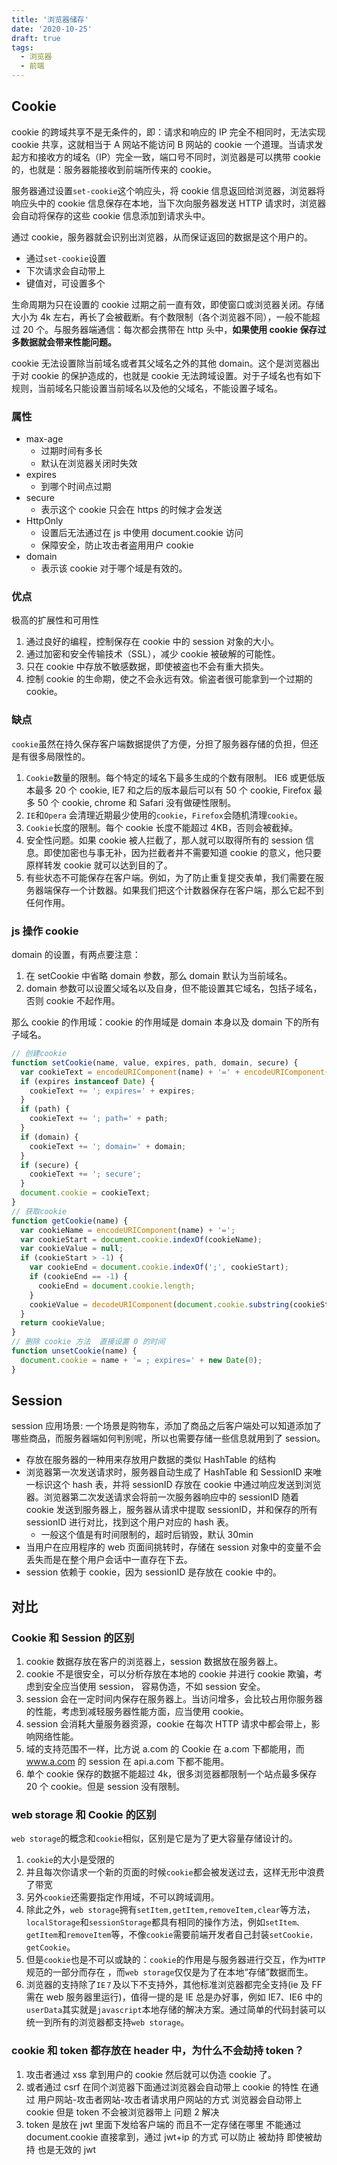```yaml
---
title: '浏览器储存'
date: '2020-10-25'
draft: true
tags:
  - 浏览器
  - 前端
---
```


## Cookie

cookie 的跨域共享不是无条件的，即：请求和响应的 IP 完全不相同时，无法实现 cookie 共享，这就相当于 A 网站不能访问 B 网站的 cookie 一个道理。当请求发起方和接收方的域名（IP）完全一致，端口号不同时，浏览器是可以携带 cookie 的，也就是：服务器能接收到前端所传来的 cookie。

服务器通过设置`set-cookie`这个响应头，将 cookie 信息返回给浏览器，浏览器将响应头中的 cookie 信息保存在本地，当下次向服务器发送 HTTP 请求时，浏览器会自动将保存的这些 cookie 信息添加到请求头中。

通过 cookie，服务器就会识别出浏览器，从而保证返回的数据是这个用户的。

- 通过`set-cookie`设置
- 下次请求会自动带上
- 键值对，可设置多个

生命周期为只在设置的 cookie 过期之前一直有效，即使窗口或浏览器关闭。存储大小为 4k 左右，再长了会被截断。有个数限制（各个浏览器不同），一般不能超过 20 个。与服务器端通信：每次都会携带在 http 头中，**如果使用 cookie 保存过多数据就会带来性能问题。**

cookie 无法设置除当前域名或者其父域名之外的其他 domain。这个是浏览器出于对 cookie 的保护造成的，也就是 cookie 无法跨域设置。对于子域名也有如下规则，当前域名只能设置当前域名以及他的父域名，不能设置子域名。

### 属性

- max-age
  - 过期时间有多长
  - 默认在浏览器关闭时失效
- expires
  - 到哪个时间点过期
- secure
  - 表示这个 cookie 只会在 https 的时候才会发送
- HttpOnly
  - 设置后无法通过在 js 中使用 document.cookie 访问
  - 保障安全，防止攻击者盗用用户 cookie
- domain
  - 表示该 cookie 对于哪个域是有效的。

### 优点

极高的扩展性和可用性

1. 通过良好的编程，控制保存在 cookie 中的 session 对象的大小。
2. 通过加密和安全传输技术（SSL），减少 cookie 被破解的可能性。
3. 只在 cookie 中存放不敏感数据，即使被盗也不会有重大损失。
4. 控制 cookie 的生命期，使之不会永远有效。偷盗者很可能拿到一个过期的 cookie。

### 缺点

`cookie`虽然在持久保存客户端数据提供了方便，分担了服务器存储的负担，但还是有很多局限性的。

1. `Cookie`数量的限制。每个特定的域名下最多生成的个数有限制。 IE6 或更低版本最多 20 个 cookie, IE7 和之后的版本最后可以有 50 个 cookie, Firefox 最多 50 个 cookie, chrome 和 Safari 没有做硬性限制。
2. `IE`和`Opera` 会清理近期最少使用的`cookie`，`Firefox`会随机清理`cookie`。
3. `Cookie`长度的限制。每个 cookie 长度不能超过 4KB，否则会被截掉。
4. 安全性问题。如果 cookie 被人拦截了，那人就可以取得所有的 session 信息。即使加密也与事无补，因为拦截者并不需要知道 cookie 的意义，他只要原样转发 cookie 就可以达到目的了。
5. 有些状态不可能保存在客户端。例如，为了防止重复提交表单，我们需要在服务器端保存一个计数器。如果我们把这个计数器保存在客户端，那么它起不到任何作用。

### js 操作 cookie

domain 的设置，有两点要注意：

1. 在 setCookie 中省略 domain 参数，那么 domain 默认为当前域名。
2. domain 参数可以设置父域名以及自身，但不能设置其它域名，包括子域名，否则 cookie 不起作用。

那么 cookie 的作用域：cookie 的作用域是 domain 本身以及 domain 下的所有子域名。

```js
// 创建cookie
function setCookie(name, value, expires, path, domain, secure) {
  var cookieText = encodeURIComponent(name) + '=' + encodeURIComponent(value);
  if (expires instanceof Date) {
    cookieText += '; expires=' + expires;
  }
  if (path) {
    cookieText += '; path=' + path;
  }
  if (domain) {
    cookieText += '; domain=' + domain;
  }
  if (secure) {
    cookieText += '; secure';
  }
  document.cookie = cookieText;
}
// 获取cookie
function getCookie(name) {
  var cookieName = encodeURIComponent(name) + '=';
  var cookieStart = document.cookie.indexOf(cookieName);
  var cookieValue = null;
  if (cookieStart > -1) {
    var cookieEnd = document.cookie.indexOf(';', cookieStart);
    if (cookieEnd == -1) {
      cookieEnd = document.cookie.length;
    }
    cookieValue = decodeURIComponent(document.cookie.substring(cookieStart + cookieName.length, cookieEnd));
  }
  return cookieValue;
}
// 删除 cookie 方法  直接设置 0 的时间
function unsetCookie(name) {
  document.cookie = name + '= ; expires=' + new Date(0);
}
```

## Session

session 应用场景: 一个场景是购物车，添加了商品之后客户端处可以知道添加了哪些商品，而服务器端如何判别呢，所以也需要存储一些信息就用到了 session。

- 存放在服务器的一种用来存放用户数据的类似 HashTable 的结构
- 浏览器第一次发送请求时，服务器自动生成了 HashTable 和 SessionID 来唯一标识这个 hash 表，并将 sessionID 存放在 cookie 中通过响应发送到浏览器。浏览器第二次发送请求会将前一次服务器响应中的 sessionID 随着 cookie 发送到服务器上，服务器从请求中提取 sessionID，并和保存的所有 sessionID 进行对比，找到这个用户对应的 hash 表。
  - 一般这个值是有时间限制的，超时后销毁，默认 30min
- 当用户在应用程序的 web 页面间挑转时，存储在 session 对象中的变量不会丢失而是在整个用户会话中一直存在下去。
- session 依赖于 cookie，因为 sessionID 是存放在 cookie 中的。

## 对比

### Cookie 和 Session 的区别

1. cookie 数据存放在客户的浏览器上，session 数据放在服务器上。
2. cookie 不是很安全，可以分析存放在本地的 cookie 并进行 cookie 欺骗，考虑到安全应当使用 session， 容易伪造，不如 session 安全。
3. session 会在一定时间内保存在服务器上。当访问增多，会比较占用你服务器的性能，考虑到减轻服务器性能方面，应当使用 cookie。
4. session 会消耗大量服务器资源，cookie 在每次 HTTP 请求中都会带上，影响网络性能。
5. 域的支持范围不一样，比方说 a.com 的 Cookie 在 a.com 下都能用，而 www.a.com 的 session 在 api.a.com 下都不能用。
6. 单个 cookie 保存的数据不能超过 4k，很多浏览器都限制一个站点最多保存 20 个 cookie。但是 session 没有限制。

### web storage 和 Cookie 的区别

`web storage`的概念和`cookie`相似，区别是它是为了更大容量存储设计的。

1. `cookie`的大小是受限的
2. 并且每次你请求一个新的页面的时候`cookie`都会被发送过去，这样无形中浪费了带宽
3. 另外`cookie`还需要指定作用域，不可以跨域调用。
4. 除此之外，`web storage`拥有`setItem,getItem,removeItem,clear`等方法，`localStorage`和`sessionStorage`都具有相同的操作方法，例如`setItem、getItem`和`removeItem`等，不像`cookie`需要前端开发者自己封装`setCookie，getCookie`。
5. 但是`cookie`也是不可以或缺的：`cookie`的作用是与服务器进行交互，作为`HTTP`规范的一部分而存在 ，而`web storage`仅仅是为了在本地“存储”数据而生。
6. 浏览器的支持除了`IE７`及以下不支持外，其他标准浏览器都完全支持(ie 及 FF 需在 web 服务器里运行)，值得一提的是 IE 总是办好事，例如 IE7、IE6 中的`userData`其实就是`javascript`本地存储的解决方案。通过简单的代码封装可以统一到所有的浏览器都支持`web storage`。

### cookie 和 token 都存放在 header 中，为什么不会劫持 token？

1. 攻击者通过 xss 拿到用户的 cookie 然后就可以伪造 cookie 了。
2. 或者通过 csrf 在同个浏览器下面通过浏览器会自动带上 cookie 的特性
   在通过 用户网站-攻击者网站-攻击者请求用户网站的方式 浏览器会自动带上 cookie 但是 token 不会被浏览器带上 问题 2 解决
3. token 是放在 jwt 里面下发给客户端的 而且不一定存储在哪里 不能通过 document.cookie 直接拿到，通过 jwt+ip 的方式 可以防止 被劫持 即使被劫持 也是无效的 jwt
